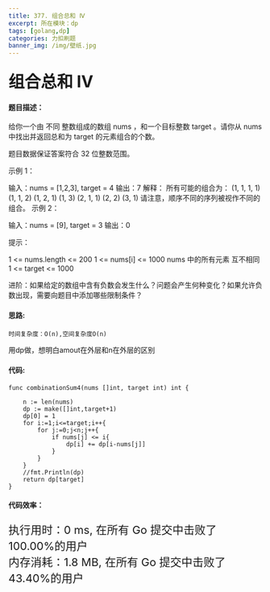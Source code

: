 ```yaml
---
title: 377. 组合总和 Ⅳ
excerpt: 所在模块：dp
tags: [golang,dp]
categories: 力扣刷题
banner_img: /img/壁纸.jpg
---
```


### <font size=6px>组合总和 Ⅳ</font>

#### 题目描述：

给你一个由 不同 整数组成的数组 nums ，和一个目标整数 target 。请你从 nums 中找出并返回总和为 target 的元素组合的个数。

题目数据保证答案符合 32 位整数范围。

 

示例 1：

输入：nums = [1,2,3], target = 4
输出：7
解释：
所有可能的组合为：
(1, 1, 1, 1)
(1, 1, 2)
(1, 2, 1)
(1, 3)
(2, 1, 1)
(2, 2)
(3, 1)
请注意，顺序不同的序列被视作不同的组合。
示例 2：

输入：nums = [9], target = 3
输出：0


提示：

1 <= nums.length <= 200
1 <= nums[i] <= 1000
nums 中的所有元素 互不相同
1 <= target <= 1000


进阶：如果给定的数组中含有负数会发生什么？问题会产生何种变化？如果允许负数出现，需要向题目中添加哪些限制条件？

#### 思路:

```
时间复杂度：O(n),空间复杂度O(n)
```

用dp做，想明白amout在外层和n在外层的区别

#### 代码:

```golang
func combinationSum4(nums []int, target int) int {

    n := len(nums)
    dp := make([]int,target+1)
    dp[0] = 1
    for i:=1;i<=target;i++{
        for j:=0;j<n;j++{
            if nums[j] <= i{
                dp[i] += dp[i-nums[j]]
            }
        }
    }
    //fmt.Println(dp)
    return dp[target]
}
```

#### 代码效率：

<p class="note note-primary"; style="font-size:22px">
   执行用时：0 ms, 在所有 Go 提交中击败了100.00%的用户<br>
   内存消耗：1.8 MB, 在所有 Go 提交中击败了43.40%的用户
</p>

